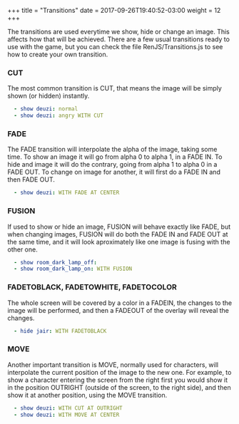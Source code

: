 +++
title = "Transitions"
date =  2017-09-26T19:40:52-03:00
weight = 12
+++

The transitions are used everytime we show, hide or change an image. This affects how that will be achieved. There are a few usual transitions ready to use with the game, but you can check the file RenJS/Transitions.js to see how to create your own transition.

### CUT
The most common transition is CUT, that means the image will be simply shown (or hidden) instantly.

```yaml
  - show deuzi: normal
  - show deuzi: angry WITH CUT
```

### FADE
The FADE transition will interpolate the alpha of the image, taking some time. To show an image it will go from alpha 0 to alpha 1, in a FADE IN. To hide and image it will do the contrary, going from alpha 1 to alpha 0 in a FADE OUT. To change on image for another, it will first do a FADE IN and then FADE OUT.

```yaml
  - show deuzi: WITH FADE AT CENTER
```


### FUSION
If used to show or hide an image, FUSION will behave exactly like FADE, but when changing images, FUSION will do both the FADE IN and FADE OUT at the same time, and it will look aproximately like one image is fusing with the other one.

```yaml
  - show room_dark_lamp_off:
  - show room_dark_lamp_on: WITH FUSION
```

### FADETOBLACK, FADETOWHITE, FADETOCOLOR
The whole screen will be covered by a color in a FADEIN, the changes to the image will be performed, and then a FADEOUT of the overlay will reveal the changes.

```yaml
  - hide jair: WITH FADETOBLACK
```

### MOVE
Another important transition is MOVE, normally used for characters, will interpolate the current position of the image to the new one. For example, to show a character entering the screen from the right first you would show it in the position OUTRIGHT (outside of the screen, to the right side), and then show it at another position, using the MOVE transition.

```yaml
  - show deuzi: WITH CUT AT OUTRIGHT
  - show deuzi: WITH MOVE AT CENTER
```